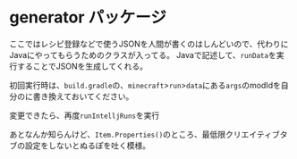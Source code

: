 # generator パッケージ
ここではレシピ登録などで使うJSONを人間が書くのはしんどいので、代わりにJavaにやってもらうためのクラスが入ってる。
Javaで記述して、`runData`を実行することでJSONを生成してくれる。

初回実行時は、`build.gradle`の、`minecraft`>`run`>`data`にある`args`のmodIdを自分のに書き換えておいてください。

変更できたら、再度`runIntelljRuns`を実行

あとなんか知らんけど、`Item.Properties()`のところ、最低限クリエイティブタブの設定をしないとぬるぽを吐く模様。